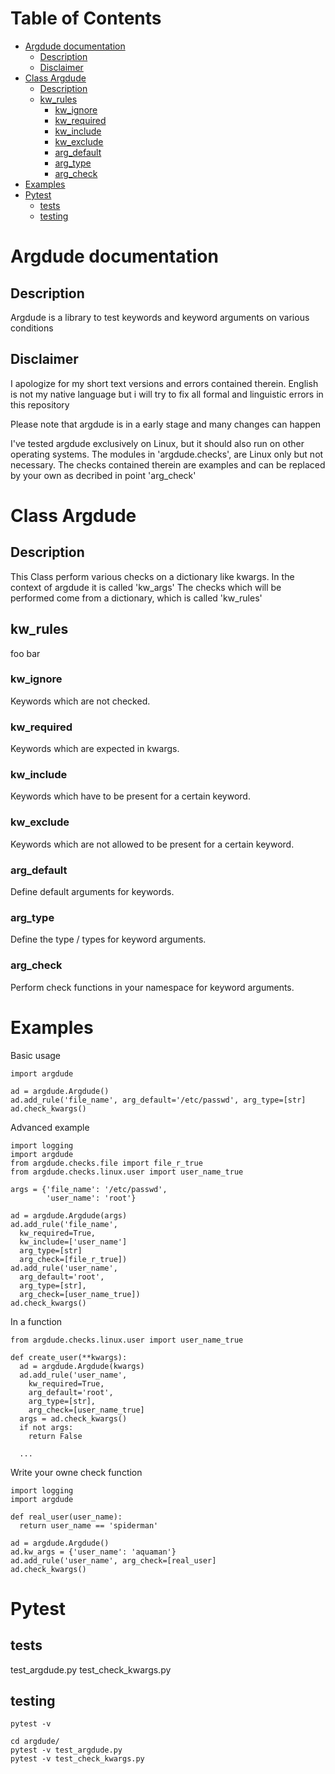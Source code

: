 
Table of Contents
=================

   * [Argdude documentation](#argdude-documentation)
      * [Description](#description)
      * [Disclaimer](#disclaimer)
   * [Class Argdude](#class-argdude)
      * [Description](#description-1)
      * [kw_rules](#kw_rules)
         * [kw_ignore](#kw_ignore)
         * [kw_required](#kw-required)
         * [kw_include](#kw_include)
         * [kw_exclude](#kw_exclude)
         * [arg_default](#arg_default)
         * [arg_type](#arg_type)
         * [arg_check](#arg_check)
   * [Examples](#examples)
   * [Pytest](#tests)
      * [tests](#tests)
      * [testing](#testing)


# Argdude documentation

## Description
Argdude is a library to test keywords and keyword arguments on various conditions


## Disclaimer 
I apologize for my short text versions and errors contained therein.
English is not my native language but i will try to fix all formal and 
linguistic errors in this repository

Please note that argdude is in a early stage and many changes
can happen 

I've tested argdude exclusively on Linux, but it should also run on other
operating systems.
The modules in 'argdude.checks', are Linux only but not necessary. The checks 
contained therein are examples and can be replaced by your own as decribed in 
point 'arg_check'



# Class Argdude
## Description
This Class perform various checks on a dictionary like kwargs.
In the context of argdude it is called 'kw_args'
The checks which will be performed come from a dictionary,
which is called 'kw_rules'


## kw_rules
foo bar

### kw_ignore
Keywords which are not checked.

### kw_required
Keywords which are expected in kwargs.

### kw_include
Keywords which have to be present for a certain keyword.

### kw_exclude
Keywords which are not allowed to be present for a certain keyword.

### arg_default
Define default arguments for keywords.

### arg_type
Define the type / types for keyword arguments.

### arg_check
Perform check functions in your namespace for keyword arguments.


# Examples
Basic usage
```
import argdude

ad = argdude.Argdude()
ad.add_rule('file_name', arg_default='/etc/passwd', arg_type=[str]
ad.check_kwargs()
```

Advanced example
```
import logging
import argdude
from argdude.checks.file import file_r_true
from argdude.checks.linux.user import user_name_true

args = {'file_name': '/etc/passwd',
        'user_name': 'root'}
        
ad = argdude.Argdude(args)
ad.add_rule('file_name', 
  kw_required=True,
  kw_include=['user_name']
  arg_type=[str]
  arg_check=[file_r_true])
ad.add_rule('user_name',
  arg_default='root',
  arg_type=[str],
  arg_check=[user_name_true])
ad.check_kwargs()
```

In a function
```
from argdude.checks.linux.user import user_name_true

def create_user(**kwargs):
  ad = argdude.Argdude(kwargs)
  ad.add_rule('user_name',
    kw_required=True,
    arg_default='root',
    arg_type=[str],
    arg_check=[user_name_true]
  args = ad.check_kwargs()
  if not args:
    return False
    
  ...
```

Write your owne check function
```
import logging
import argdude

def real_user(user_name):
  return user_name == 'spiderman'
  
ad = argdude.Argdude()
ad.kw_args = {'user_name': 'aquaman'}
ad.add_rule('user_name', arg_check=[real_user]
ad.check_kwargs()
```



# Pytest

## tests
test_argdude.py
test_check_kwargs.py

## testing
```
pytest -v

cd argdude/
pytest -v test_argdude.py
pytest -v test_check_kwargs.py
```
